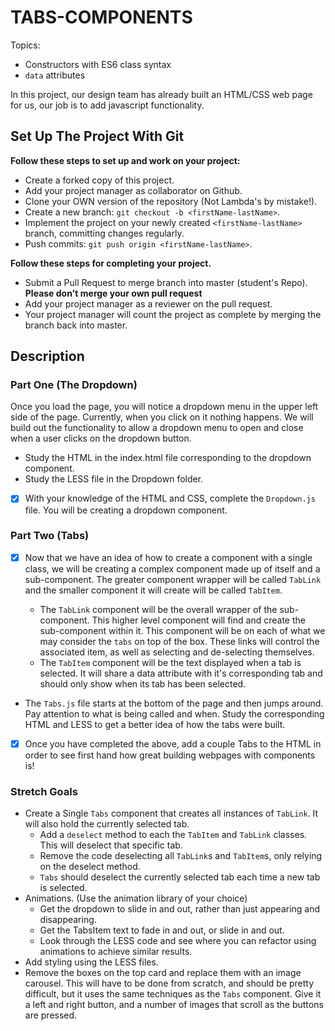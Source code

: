 # TABS-COMPONENTS

Topics:

- Constructors with ES6 class syntax
- `data` attributes

In this project, our design team has already built an HTML/CSS web page for us, our job is to add javascript functionality.

## Set Up The Project With Git

**Follow these steps to set up and work on your project:**

- Create a forked copy of this project.
- Add your project manager as collaborator on Github.
- Clone your OWN version of the repository (Not Lambda's by mistake!).
- Create a new branch: `git checkout -b <firstName-lastName>`.
- Implement the project on your newly created `<firstName-lastName>` branch, committing changes regularly.
- Push commits: `git push origin <firstName-lastName>`.

**Follow these steps for completing your project.**

- Submit a Pull Request to merge <firstName-lastName> branch into master (student's Repo). **Please don't merge your own pull request**
- Add your project manager as a reviewer on the pull request.
- Your project manager will count the project as complete by merging the branch back into master.

## Description

### Part One (The Dropdown)

Once you load the page, you will notice a dropdown menu in the upper left side of the page. Currently,  when you click on it nothing happens. We will build out the functionality to allow a dropdown menu to open and close when a user clicks on the dropdown button.
  - Study the HTML in the index.html file corresponding to the dropdown component.
  - Study the LESS file in the Dropdown folder.
  - [x] With your knowledge of the HTML and CSS, complete the `Dropdown.js` file. You will be creating a dropdown component.

### Part Two (Tabs)

- [x] Now that we have an idea of how to create a component with a single class, we will be creating a complex component made up of itself and a sub-component. The greater component wrapper will be called `TabLink` and the smaller component it will create will be called `TabItem`.

  - The `TabLink` component will be the overall wrapper of the sub-component. This higher level component will find and create the sub-component within it. This component will be on each of what we may consider the `tabs` on top of the box. These links will control the associated item, as well as selecting and de-selecting themselves.
  - The `TabItem` component will be the text displayed when a tab is selected. It will share a data attribute with it's corresponding tab and should only show when its tab has been selected.

- The `Tabs.js` file starts at the bottom of the page and then jumps around. Pay attention to what is being called and when. Study the corresponding HTML and LESS to get a better idea of how the tabs were built.

- [x] Once you have completed the above, add a couple Tabs to the HTML in order to see first hand how great building webpages with components is!

### Stretch Goals

- Create a Single `Tabs` component that creates all instances of `TabLink`. It will also hold the currently selected tab.
  - Add a `deselect` method to each the `TabItem` and `TabLink` classes. This will deselect that specific tab.
  - Remove the code deselecting all `TabLink`s and `TabItem`s, only relying on the deselect method.
  - `Tabs` should deselect the currently selected tab each time a new tab is selected.
- Animations. (Use the animation library of your choice)
  - Get the dropdown to slide in and out, rather than just appearing and disappearing.
  - Get the TabsItem text to fade in and out, or slide in and out.
  - Look through the LESS code and see where you can refactor using animations to achieve similar results.
- Add styling using the LESS files.
- Remove the boxes on the top card and replace them with an image carousel. This will have to be done from scratch, and should be pretty difficult, but it uses the same techniques as the `Tabs` component. Give it a left and right button, and a number of images that scroll as the buttons are pressed.
